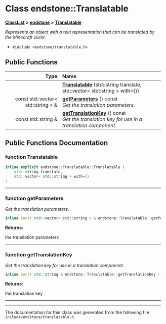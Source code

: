 

# Class endstone::Translatable



[**ClassList**](annotated.md) **>** [**endstone**](namespaceendstone.md) **>** [**Translatable**](classendstone_1_1Translatable.md)



_Represents an object with a text representation that can be translated by the Minecraft client._ 

* `#include <endstone/translatable.h>`





































## Public Functions

| Type | Name |
| ---: | :--- |
|   | [**Translatable**](#function-translatable) (std::string translate, std::vector&lt; std::string &gt; with={}) <br> |
|  const std::vector&lt; std::string &gt; & | [**getParameters**](#function-getparameters) () const<br>_Get the translation parameters._  |
|  const std::string & | [**getTranslationKey**](#function-gettranslationkey) () const<br>_Get the translation key for use in a translation component._  |




























## Public Functions Documentation




### function Translatable 

```C++
inline explicit endstone::Translatable::Translatable (
    std::string translate,
    std::vector< std::string > with={}
) 
```




<hr>



### function getParameters 

_Get the translation parameters._ 
```C++
inline const std::vector< std::string > & endstone::Translatable::getParameters () const
```





**Returns:**

the translation parameters 





        

<hr>



### function getTranslationKey 

_Get the translation key for use in a translation component._ 
```C++
inline const std::string & endstone::Translatable::getTranslationKey () const
```





**Returns:**

the translation key 





        

<hr>

------------------------------
The documentation for this class was generated from the following file `include/endstone/translatable.h`

